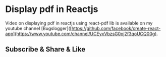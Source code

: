 # Display pdf in Reactjs
Video on displaying pdf in reactjs using react-pdf lib is available on my youtube channel [Bugslogger]([https://github.com/facebook/create-react-app](https://www.youtube.com/channel/UCEyxVbzsG0oj2f3qoUCQ00g).

## Subscribe & Share & Like
